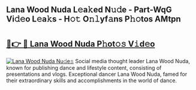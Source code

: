 ## Lana Wood Nuda L𝚎a𝚔ed N𝚞𝚍e - Part-WqG Vi𝚍𝚎o L𝚎a𝚔s - H𝚘𝚝 O𝚗𝚕yf𝚊ns P𝚑𝚘tos AMtpn

# <h2><a href="http://kff6elg.oniu.top/?m=Lana+Wood+Nuda">🔗👉 🔴 Lana Wood Nuda P𝚑ot𝚘𝚜 V𝚒d𝚎o</a></h2>

[![Lana Wood Nuda Nu𝚍e𝚜](https://i.imgur.com/0qMVB7G.gif)](http://kff6elg.oniu.top/?m=Lana+Wood+Nuda)
Social media thought leader Lana Wood Nuda, known for publishing dance and lifestyle content, consisting of presentations and vlogs. Exceptional dancer Lana Wood Nuda, famed for their extraordinary skills and accomplishments in the world of dance.  
